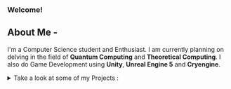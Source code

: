 ### Welcome!
## About Me -
I'm a Computer Science student and Enthusiast. I am currently planning on delving in the field of **Quantum Computing** and **Theoretical Computing**.
I also do Game Development using **Unity**, **Unreal Engine 5** and **Cryengine**.
<details>
<summary>Take a look at some of my Projects :</summary>
<br>
  <a href="https://arnavkucheriya.github.io/InitialDrift/">Initial Drift]</a>

![IMAGE1](https://github.com/ArnavKucheriya/InitialDrift/blob/main/Images/Screenshot%20(62).png)

[Dooms Day Fractals](https://arnavkucheriya.github.io/DoomsDay_Fractals/)

![Julia2](https://github.com/ArnavKucheriya/DoomsDay_Fractals/blob/main/ReadMeImgs/Screenshot%20(4).png)

[City Runner](https://arnavkucheriya.github.io/CityRunner/)

![Start Screen](https://github.com/ArnavKucheriya/CityRunner/blob/main/Images/Screenshot%20(57).png)
</details>

<!--
**ArnavKucheriya/ArnavKucheriya** is a ✨ _special_ ✨ repository because its `README.md` (this file) appears on your GitHub profile.

Here are some ideas to get you started:

- 🔭 I’m currently working on ...
- 🌱 I’m currently learning ...
- 👯 I’m looking to collaborate on ...
- 🤔 I’m looking for help with ...
- 💬 Ask me about ...
- 📫 How to reach me: ...
- 😄 Pronouns: ...
- ⚡ Fun fact: ...
-->
